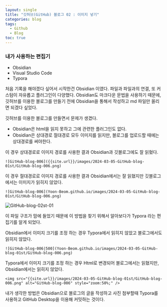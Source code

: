 ```yaml
---
layout: single
title: "깃허브(GitHub) 블로그 02 : 이미지 넣기"
categories: blog
tags:
  - Github
  - Blog
toc: true
---
```

### 내가 사용하는 편집기
- Obsidian
- Visual Studio Code
- Typora

처음 기록을 해야겠다 싶어서 시작한건 Obsidian 이였다.
파일과 파일과의 연결, 또 커스텀이 자유롭고 플러그인이 다양했다.
Obsidian도 마크다운 문법을 사용하기 때문에, 깃허브를 이용한 블로그를 만들기 전에
Obsidian을 통해서 작성하고 md 파일만 올리면 되겠다 싶었다.

깃허브를 이용한 블로그를 만들면서 문제가 생겼다.
- Obsidian은 html을 읽지 못하고 그에 관련한 플러그인도 없다.
- Obsidian은 상대경로 절대경로 모두 이미지를 읽지만, 블로그를 업로드할 때에는 상대경로를 써야한다.

이 경우 상대경로로 이미지 경로를 사용한 결과 Obsidian과 깃블로그에도 잘 읽혔다.
```
![GitHub-blog-006]({{site.url}}/images/2024-03-05-GitHub-blog-01st/GitHub-blog-006.png)

```
이 경우 절대경로로 이미지 경로를 사용한 결과 Obsidian에서는 잘 읽혔지만 깃블로그에서는 이미지가 읽히지 않았다.
```
![GitHub-blog-006](Yoon-Beom.github.io/images/2024-03-05-GitHub-blog-01st/GitHub-blog-006.png)
```

![GitHub-blog-02st-01]({{site.url}}/images/2024-03-06-GitHub-blog-02st/GitHub-blog-02st-01.png)

이 파일 구조가 맘에 들었기 때문에 이 방법을 찾기 위해서 알아보다가
Typora 라는 편집기를 알게 되었다.

Obsidian에서 이미지 크기를 조정 하는 경우 Typora에서 읽히지 않았고 블로그에서도 읽히지 않았다.
```
![GitHub-blog-006|500](Yoon-Beom.github.io/images/2024-03-05-GitHub-blog-01st/GitHub-blog-006.png)
```
Typora에서 이미지 크기를 조정 하는 경우 Html로 변경되어 블로그에서는 읽혔지만, Obsidian에서는 읽히지 않았다.
```
<img src="{{site.url}}/images/2024-03-05-GitHub-blog-01st/GitHub-blog-006.png" alt="GitHub-blog-006" style="zoom:50%;" />
```

내가 생각한 방법은 Obsidian으로 블로그의 글을 작성하고
사진 첨부할때 Typora를 사용하고 GitHub Desktop을 이용해 커밋하는 것이다.